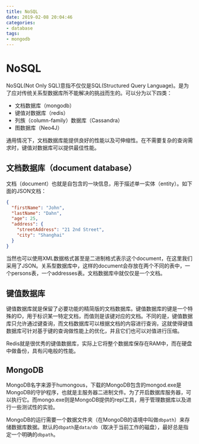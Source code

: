 ```yaml
---
title: NoSQL
date: 2019-02-08 20:04:46
categories:
- database
tags:
- mongodb
---
```


# NoSQL

NoSQL(Not Only SQL)意指不仅仅是SQL(Structured Query Language)。是为了应对传统关系型数据库所不能解决的挑战而生的。可以分为以下四类：
- 文档数据库（mongodb）
- 键值对数据库（redis）
- 列族（column-family）数据库（Cassandra）
- 图数据库（Neo4J）

通用情况下，文档数据库能提供良好的性能以及可伸缩性。在不需要复杂的查询需求时，键值对数据库可以提供最佳性能。

## 文档数据库（document database）

文档（document）也就是自包含的一块信息，用于描述单一实体（entity）。如下面的JSON文档：
```json
{
  "firstName": "John",
  "lastName": "Dahn",
  "age": 25,
  "address": {
    "streetAddress": "21 2nd Street",
    "city": "Shanghai"
  }
}
```
当然也可以使用XML数据格式甚至是二进制格式表示这个document，在这里我们采用了JSON。关系型数据库中，这样的document会存放在两个不同的表中，一个persons表，一个addresses表。文档数据库中就仅仅是一个文档。

## 键值数据库

键值数据库就是保留了必要功能的精简版的文档数据库。键值数据库的键是一个特殊的ID，用于标识某一特定文档，而值则是该键对应的文档。不同的是，键值数据库只允许通过键查询，而文档数据库可以根据文档的内容进行查询，这就使得键值数据库可针对基于键的查询做性能上的优化，并且它们也可以对值进行压缩。

Redis就是很优秀的键值数据库，实际上它将整个数据库保存在RAM中，而在硬盘中做备份，具有闪电般的性能。

## MongoDB

MongoDB名字来源于humongous，下载的MongoDB包含的mongod.exe是MongoDB的守护程序，也就是主服务器二进制文件。为了开启数据库服务器，可以执行它。而mongo.exe则是MongoDB提供的repl工具，用于管理数据库以及进行一些测试性的实验。

MongoDB的运行需要一个数据文件夹（在MongoDB的语境中叫做`dbpath`）来存储数据库数据。默认的`dbpath`是`data/db`（取决于当前工作的磁盘），最好总是指定一个明确的`dbpath`。
